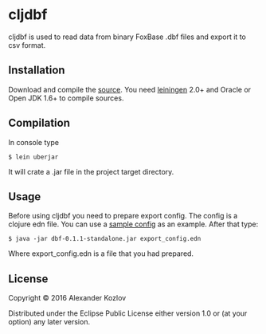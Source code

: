 # cljdbf

cljdbf is used to read data from binary FoxBase .dbf files and export it
to csv format.

## Installation

Download and compile the
[source](http://github.com/alexander982/cljdbf).  You need
[leiningen](http://leiningen.org/) 2.0+ and Oracle or Open JDK 1.6+ to
compile sources.

## Compilation

In console type

    $ lein uberjar

It will crate a .jar file in the project target directory.

## Usage

Before using cljdbf you need to prepare export config. The config is a
clojure edn file. You can use a [sample config](sample_export_config.edn) as an
example.  After that type:

    $ java -jar dbf-0.1.1-standalone.jar export_config.edn

Where export_config.edn is a file that you had prepared.

## License

Copyright © 2016 Alexander Kozlov

Distributed under the Eclipse Public License either version 1.0 or (at
your option) any later version.

